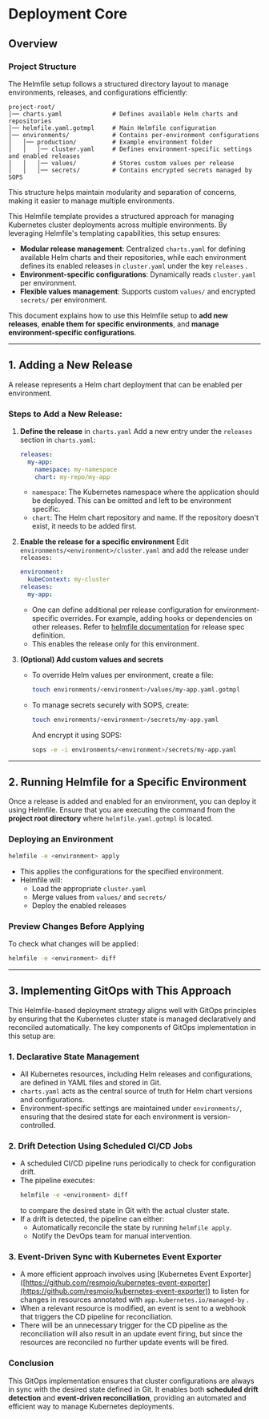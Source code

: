 # Deployment Core

## Overview

### Project Structure

The Helmfile setup follows a structured directory layout to manage environments, releases, and configurations efficiently:

```
project-root/
│── charts.yaml              # Defines available Helm charts and repositories
│── helmfile.yaml.gotmpl     # Main Helmfile configuration
│── environments/            # Contains per-environment configurations
│   │── production/          # Example environment folder
│   │   │── cluster.yaml     # Defines environment-specific settings and enabled releases
│   │   │── values/          # Stores custom values per release
│   │   │── secrets/         # Contains encrypted secrets managed by SOPS
```

This structure helps maintain modularity and separation of concerns, making it easier to manage multiple environments.

This Helmfile template provides a structured approach for managing Kubernetes cluster deployments across multiple environments. By leveraging Helmfile's templating capabilities, this setup ensures:

- **Modular release management**: Centralized `charts.yaml` for defining available Helm charts and their repositories, while each environment defines its enabled releases in `cluster.yaml` under the key `releases` .
- **Environment-specific configurations**: Dynamically reads `cluster.yaml` per environment.
- **Flexible values management**: Supports custom `values/` and encrypted `secrets/` per environment.

This document explains how to use this Helmfile setup to **add new releases**, **enable them for specific environments**, and **manage environment-specific configurations**.

---

## 1. Adding a New Release

A release represents a Helm chart deployment that can be enabled per environment.

### **Steps to Add a New Release:**

1. **Define the release** in `charts.yaml`
   Add a new entry under the `releases` section in `charts.yaml`:

   ```yaml
   releases:
     my-app:
       namespace: my-namespace
       chart: my-repo/my-app
   ```

   - `namespace`: The Kubernetes namespace where the application should be deployed. This can be omitted and left to be environment specific.
   - `chart`: The Helm chart repository and name. If the repository doesn't exist, it needs to be added first.

2. **Enable the release for a specific environment**
   Edit `environments/<environment>/cluster.yaml` and add the release under `releases:`

   ```yaml
   environment:
     kubeContext: my-cluster
   releases:
     my-app:
   ```

   - One can define additional per release configuration for environment-specific overrides. For example, adding hooks or dependencies on other releases. Refer to [helmfile documentation](https://helmfile.readthedocs.io/en/latest/#configuration) for release spec definition.
   - This enables the release only for this environment.

3. **(Optional) Add custom values and secrets**

   - To override Helm values per environment, create a file:
     ```sh
     touch environments/<environment>/values/my-app.yaml.gotmpl
     ```
   - To manage secrets securely with SOPS, create:
     ```sh
     touch environments/<environment>/secrets/my-app.yaml
     ```
     And encrypt it using SOPS:
     ```sh
     sops -e -i environments/<environment>/secrets/my-app.yaml
     ```

---

## 2. Running Helmfile for a Specific Environment

Once a release is added and enabled for an environment, you can deploy it using Helmfile. Ensure that you are executing the command from the **project root directory** where `helmfile.yaml.gotmpl` is located.

### **Deploying an Environment**

```sh
helmfile -e <environment> apply
```

- This applies the configurations for the specified environment.
- Helmfile will:
  - Load the appropriate `cluster.yaml`
  - Merge values from `values/` and `secrets/`
  - Deploy the enabled releases

### **Preview Changes Before Applying**

To check what changes will be applied:

```sh
helmfile -e <environment> diff
```

---

## 3. Implementing GitOps with This Approach

This Helmfile-based deployment strategy aligns well with GitOps principles by ensuring that the Kubernetes cluster state is managed declaratively and reconciled automatically. The key components of GitOps implementation in this setup are:

### **1. Declarative State Management**

- All Kubernetes resources, including Helm releases and configurations, are defined in YAML files and stored in Git.
- `charts.yaml` acts as the central source of truth for Helm chart versions and configurations.
- Environment-specific settings are maintained under `environments/`, ensuring that the desired state for each environment is version-controlled.

### **2. Drift Detection Using Scheduled CI/CD Jobs**

- A scheduled CI/CD pipeline runs periodically to check for configuration drift.
- The pipeline executes:
  ```sh
  helmfile -e <environment> diff
  ```
  to compare the desired state in Git with the actual cluster state.
- If a drift is detected, the pipeline can either:
  - Automatically reconcile the state by running `helmfile apply`.
  - Notify the DevOps team for manual intervention.

### **3. Event-Driven Sync with Kubernetes Event Exporter**

- A more efficient approach involves using [Kubernetes Event Exporter]\([https://github.com/resmoio/kubernetes-event-exporter](https://github.com/resmoio/kubernetes-event-exporter)) to listen for changes in resources annotated with `app.kubernetes.io/managed-by` .
- When a relevant resource is modified, an event is sent to a webhook that triggers the CD pipeline for reconciliation.
- There will be an unnecessary trigger for the CD pipeline as the reconciliation will also result in an update event firing, but since the resources are reconciled no further update events will be fired.

### **Conclusion**

This GitOps implementation ensures that cluster configurations are always in sync with the desired state defined in Git. It enables both **scheduled drift detection** and **event-driven reconciliation**, providing an automated and efficient way to manage Kubernetes deployments.

